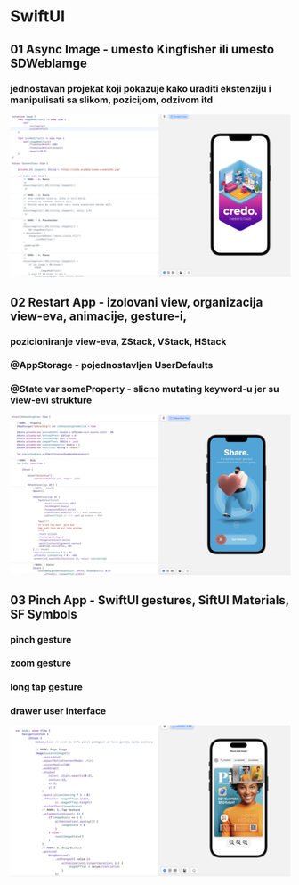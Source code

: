 # SwiftUI

## 01 Async Image - umesto Kingfisher ili umesto SDWebIamge

### jednostavan projekat koji pokazuje kako uraditi ekstenziju i manipulisati sa slikom, pozicijom, odzivom itd
![asyncImage](Screenshots/AsyncImage.jpg)

## 02 Restart App - izolovani view, organizacija view-eva, animacije, gesture-i,

### pozicioniranje view-eva, ZStack, VStack, HStack
### @AppStorage - pojednostavljen UserDefaults
### @State var someProperty - slicno mutating keyword-u jer su view-evi strukture
![restartApp](https://github.com/Vukovi/SwiftUI/blob/main/Screenshots/View%2C%20Animation%2C%20Gesture.jpg)

## 03 Pinch App - SwiftUI gestures, SiftUI Materials, SF Symbols

### pinch gesture
### zoom gesture
### long tap gesture
### drawer user interface
![pinchApp](https://github.com/Vukovi/SwiftUI/blob/main/Screenshots/Screenshot%202023-05-22%20at%2014.00.24.png)
